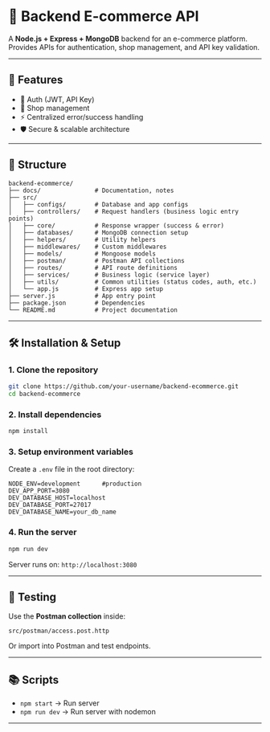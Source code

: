 # 🛒 Backend E-commerce API

A **Node.js + Express + MongoDB** backend for an e-commerce platform.  
Provides APIs for authentication, shop management, and API key validation.

---

## 🚀 Features
- 🔑 Auth (JWT, API Key)
- 🏬 Shop management
- ⚡ Centralized error/success handling
- 🛡 Secure & scalable architecture

---

## 📂 Structure


```
backend-ecommerce/
├── docs/               # Documentation, notes
├── src/
│   ├── configs/        # Database and app configs
│   ├── controllers/    # Request handlers (business logic entry points)
│   ├── core/           # Response wrapper (success & error)
│   ├── databases/      # MongoDB connection setup
│   ├── helpers/        # Utility helpers
│   ├── middlewares/    # Custom middlewares
│   ├── models/         # Mongoose models
│   ├── postman/        # Postman API collections
│   ├── routes/         # API route definitions
│   ├── services/       # Business logic (service layer)
│   ├── utils/          # Common utilities (status codes, auth, etc.)
│   └── app.js          # Express app setup
├── server.js           # App entry point
├── package.json        # Dependencies
└── README.md           # Project documentation
```

---

## 🛠️ Installation & Setup

### 1. Clone the repository
```bash
git clone https://github.com/your-username/backend-ecommerce.git
cd backend-ecommerce
```

### 2. Install dependencies
```bash
npm install
```

### 3. Setup environment variables
Create a `.env` file in the root directory:
```env
NODE_ENV=development      #production
DEV_APP_PORT=3080
DEV_DATABASE_HOST=localhost
DEV_DATABASE_PORT=27017
DEV_DATABASE_NAME=your_db_name
```

### 4. Run the server
```bash
npm run dev
```

Server runs on: `http://localhost:3080`

---


## 🧪 Testing

Use the **Postman collection** inside:
```
src/postman/access.post.http
```

Or import into Postman and test endpoints.

---

## 📚 Scripts

- `npm start` → Run server
- `npm run dev` → Run server with nodemon

---


